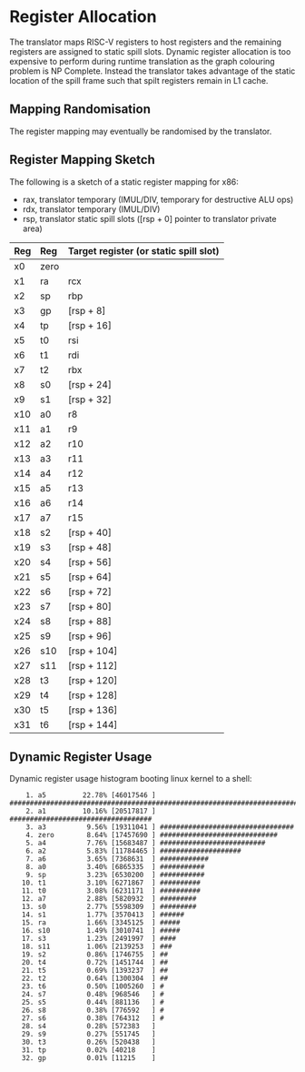 # Register Allocation

The translator maps RISC-V registers to host registers
and the remaining registers are assigned to static spill slots.
Dynamic register allocation is too expensive to perform during
runtime translation as the graph colouring problem is NP Complete.
Instead the translator takes advantage of the static location
of the spill frame such that spilt registers remain in L1 cache.

## Mapping Randomisation

The register mapping may eventually be randomised by the translator.

## Register Mapping Sketch

The following is a sketch of a static register mapping for x86:

 - rax, translator temporary (IMUL/DIV, temporary for destructive ALU ops)
 - rdx, translator temporary (IMUL/DIV)
 - rsp, translator static spill slots ([rsp + 0] pointer to translator private area)

Reg | Reg  | Target register (or static spill slot)
:-- | :--  | :--
x0  | zero |
x1  | ra   | rcx
x2  | sp   | rbp
x3  | gp   | [rsp + 8]
x4  | tp   | [rsp + 16]
x5  | t0   | rsi
x6  | t1   | rdi
x7  | t2   | rbx
x8  | s0   | [rsp + 24]
x9  | s1   | [rsp + 32]
x10 | a0   | r8
x11 | a1   | r9
x12 | a2   | r10
x13 | a3   | r11
x14 | a4   | r12
x15 | a5   | r13
x16 | a6   | r14
x17 | a7   | r15
x18 | s2   | [rsp + 40]
x19 | s3   | [rsp + 48]
x20 | s4   | [rsp + 56]
x21 | s5   | [rsp + 64]
x22 | s6   | [rsp + 72]
x23 | s7   | [rsp + 80]
x24 | s8   | [rsp + 88]
x25 | s9   | [rsp + 96]
x26 | s10  | [rsp + 104]
x27 | s11  | [rsp + 112]
x28 | t3   | [rsp + 120]
x29 | t4   | [rsp + 128]
x30 | t5   | [rsp + 136]
x31 | t6   | [rsp + 144]

## Dynamic Register Usage

Dynamic register usage histogram booting linux kernel to a shell:

```
    1. a5         22.78% [46017546 ] ###############################################################################
    2. a1         10.16% [20517817 ] ###################################
    3. a3          9.56% [19311041 ] #################################
    4. zero        8.64% [17457690 ] #############################
    5. a4          7.76% [15683487 ] ##########################
    6. a2          5.83% [11784465 ] ####################
    7. a6          3.65% [7368631  ] ############
    8. a0          3.40% [6865335  ] ###########
    9. sp          3.23% [6530200  ] ###########
   10. t1          3.10% [6271867  ] ##########
   11. t0          3.08% [6231171  ] ##########
   12. a7          2.88% [5820932  ] #########
   13. s0          2.77% [5598309  ] #########
   14. s1          1.77% [3570413  ] ######
   15. ra          1.66% [3345125  ] #####
   16. s10         1.49% [3010741  ] #####
   17. s3          1.23% [2491997  ] ####
   18. s11         1.06% [2139253  ] ###
   19. s2          0.86% [1746755  ] ##
   20. t4          0.72% [1451744  ] ##
   21. t5          0.69% [1393237  ] ##
   22. t2          0.64% [1300304  ] ##
   23. t6          0.50% [1005260  ] #
   24. s7          0.48% [968546   ] #
   25. s5          0.44% [881136   ] #
   26. s8          0.38% [776592   ] #
   27. s6          0.38% [764312   ] #
   28. s4          0.28% [572383   ] 
   29. s9          0.27% [551745   ] 
   30. t3          0.26% [520438   ] 
   31. tp          0.02% [40218    ] 
   32. gp          0.01% [11215    ] 
```
